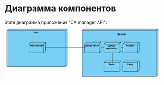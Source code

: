 # Диаграмма компонентов

State диаграмма приложения "CA manager API":
![Диалог добавления напоминания](../Images/6/comp_diagram.png)